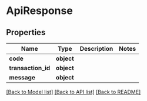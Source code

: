 # ApiResponse

## Properties
Name | Type | Description | Notes
------------ | ------------- | ------------- | -------------
**code** | **object** |  | 
**transaction_id** | **object** |  | 
**message** | **object** |  | 

[[Back to Model list]](../README.md#documentation-for-models) [[Back to API list]](../README.md#documentation-for-api-endpoints) [[Back to README]](../README.md)

